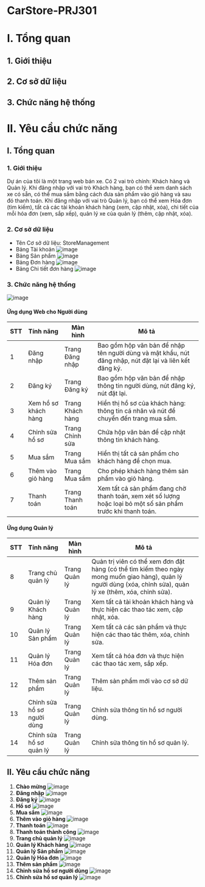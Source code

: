 # CarStore-PRJ301
# I. Tổng quan
## 1. Giới thiệu
## 2. Cơ sở dữ liệu
## 3. Chức năng hệ thống

# II. Yêu cầu chức năng

## I. Tổng quan
### 1. Giới thiệu
Dự án của tôi là một trang web bán xe. Có 2 vai trò chính: Khách hàng và Quản lý. Khi đăng nhập với vai trò Khách hàng, bạn có thể xem danh sách xe có sẵn, có thể mua sắm bằng cách đưa sản phẩm vào giỏ hàng và sau đó thanh toán. Khi đăng nhập với vai trò Quản lý, bạn có thể xem Hóa đơn (tìm kiếm), tất cả các tài khoản khách hàng (xem, cập nhật, xóa), chi tiết của mỗi hóa đơn (xem, sắp xếp), quản lý xe của quản lý (thêm, cập nhật, xóa).

### 2. Cơ sở dữ liệu
- Tên Cơ sở dữ liệu: StoreManagement
- Bảng Tài khoản
  ![image](https://github.com/wyzem4n/CarStore-PRJ301/assets/121012229/4bc91fee-a267-4185-9523-8050a676d018)
- Bảng Sản phẩm
  ![image](https://github.com/wyzem4n/CarStore-PRJ301/assets/121012229/b9889cf4-5615-4735-bd31-fb991eb3d144)
- Bảng Đơn hàng
  ![image](https://github.com/wyzem4n/CarStore-PRJ301/assets/121012229/e8b69a22-9a34-4bdf-a1f9-3ddf4512e4b7)
- Bảng Chi tiết đơn hàng
  ![image](https://github.com/wyzem4n/CarStore-PRJ301/assets/121012229/7572e545-eab8-477c-890e-f2480f16e9bf)

### 3. Chức năng hệ thống
![image](https://github.com/wyzem4n/CarStore-PRJ301/assets/121012229/806e9235-7af3-4b00-9a30-6bb6ca80209e)

#### Ứng dụng Web cho Người dùng
| STT | Tính năng | Màn hình | Mô tả |
| --- | --------- | --------- | ----- |
| 1   | Đăng nhập | Trang Đăng nhập | Bao gồm hộp văn bản để nhập tên người dùng và mật khẩu, nút đăng nhập, nút đặt lại và liên kết đăng ký. |
| 2   | Đăng ký   | Trang Đăng ký | Bao gồm hộp văn bản để nhập thông tin người dùng, nút đăng ký, nút đặt lại. |
| 3   | Xem hồ sơ khách hàng | Trang Khách hàng | Hiển thị hồ sơ của khách hàng: thông tin cá nhân và nút để chuyển đến trang mua sắm. |
| 4   | Chỉnh sửa hồ sơ | Trang Chỉnh sửa | Chứa hộp văn bản để cập nhật thông tin khách hàng. |
| 5   | Mua sắm    | Trang Mua sắm | Hiển thị tất cả sản phẩm cho khách hàng để chọn mua. |
| 6   | Thêm vào giỏ hàng | Trang Mua sắm | Cho phép khách hàng thêm sản phẩm vào giỏ hàng. |
| 7   | Thanh toán | Trang Thanh toán | Xem tất cả sản phẩm đang chờ thanh toán, xem xét số lượng hoặc loại bỏ một số sản phẩm trước khi thanh toán. |

#### Ứng dụng Quản lý
| STT | Tính năng | Màn hình | Mô tả |
| --- | --------- | --------- | ----- |
| 8   | Trang chủ quản lý | Trang Quản lý | Quản trị viên có thể xem đơn đặt hàng (có thể tìm kiếm theo ngày mong muốn giao hàng), quản lý người dùng (xóa, chỉnh sửa), quản lý xe (thêm, xóa, chỉnh sửa). |
| 9   | Quản lý Khách hàng | Trang Quản lý | Xem tất cả tài khoản khách hàng và thực hiện các thao tác xem, cập nhật, xóa. |
| 10  | Quản lý Sản phẩm | Trang Quản lý | Xem tất cả các sản phẩm và thực hiện các thao tác thêm, xóa, chỉnh sửa. |
| 11  | Quản lý Hóa đơn | Trang Quản lý | Xem tất cả hóa đơn và thực hiện các thao tác xem, sắp xếp. |
| 12  | Thêm sản phẩm | Trang Quản lý | Thêm sản phẩm mới vào cơ sở dữ liệu. |
| 13  | Chỉnh sửa hồ sơ người dùng | Trang Quản lý | Chỉnh sửa thông tin hồ sơ người dùng. |
| 14  | Chỉnh sửa hồ sơ quản lý | Trang Quản lý | Chỉnh sửa thông tin hồ sơ quản lý. |

## II. Yêu cầu chức năng
1. **Chào mừng**
   ![image](https://github.com/wyzem4n/CarStore-PRJ301/assets/121012229/b59b9046-1545-4aa5-b747-be758513f891)
2. **Đăng nhập**
  ![image](https://github.com/wyzem4n/CarStore-PRJ301/assets/121012229/ee66e94e-9a78-46e5-adb3-acb4e1dedee1)
3. **Đăng ký**
   ![image](https://github.com/wyzem4n/CarStore-PRJ301/assets/121012229/92265816-314e-4103-beca-4660a4ee7bc1)
4. **Hồ sơ**
   ![image](https://github.com/wyzem4n/CarStore-PRJ301/assets/121012229/744a1d21-7f64-4376-82bf-5d1a356f1e24)
5. **Mua sắm**
    ![image](https://github.com/wyzem4n/CarStore-PRJ301/assets/121012229/5117978d-4f8a-48a8-b8cb-89fef48b7ea3)
6. **Thêm vào giỏ hàng**
    ![image](https://github.com/wyzem4n/CarStore-PRJ301/assets/121012229/d19a75ac-99dd-4bea-a453-beb876f41e0e)
7. **Thanh toán**
    ![image](https://github.com/wyzem4n/CarStore-PRJ301/assets/121012229/06b8c458-c8d3-4d32-8d59-0f308510a445)
8. **Thanh toán thành công**
    ![image](https://github.com/wyzem4n/CarStore-PRJ301/assets/121012229/19db2557-9c27-4f9c-8e2b-7ff301f745c1)
9. **Trang chủ quản lý**
    ![image](https://github.com/wyzem4n/CarStore-PRJ301/assets/121012229/2254c633-6e9b-462d-b850-433d69eb3fc2)
10. **Quản lý Khách hàng**
    ![image](https://github.com/wyzem4n/CarStore-PRJ301/assets/121012229/ed811091-091e-4cd4-be5f-acea73de4438)
11. **Quản lý Sản phẩm**
    ![image](https://github.com/wyzem4n/CarStore-PRJ301/assets/121012229/816dfad4-61ac-44fe-a6be-a152c728e124)
12. **Quản lý Hóa đơn**
    ![image](https://github.com/wyzem4n/CarStore-PRJ301/assets/121012229/157218a9-9a89-4ec4-a9ce-adfe429405bb)
13. **Thêm sản phẩm**
    ![image](https://github.com/wyzem4n/CarStore-PRJ301/assets/121012229/5eaa9d81-799c-422f-bcce-8f576a0bdacd)
14. **Chỉnh sửa hồ sơ người dùng**
    ![image](https://github.com/wyzem4n/CarStore-PRJ301/assets/121012229/4fb0eaa7-3145-434f-8f50-a37e10fa4e2a)
15. **Chỉnh sửa hồ sơ quản lý**
    ![image](https://github.com/wyzem4n/CarStore-PRJ301/assets/121012229/e3c85758-4f3f-4ce0-9822-5b5719170ce4)
